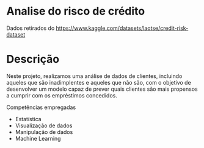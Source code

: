 # Analise do risco de crédito

Dados retirados do https://www.kaggle.com/datasets/laotse/credit-risk-dataset<br>

# Descrição

Neste projeto, realizamos uma análise de dados de clientes, incluindo aqueles que são inadimplentes e aqueles que não são, com o objetivo de desenvolver um modelo capaz de prever quais clientes são mais propensos a cumprir com os empréstimos concedidos.<br>

Competências empregadas
- Estatística
- Visualização de dados
- Manipulação de dados
- Machine Learning
